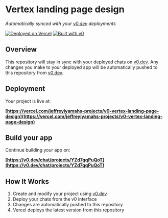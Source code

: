 # Vertex landing page design

*Automatically synced with your [v0.dev](https://v0.dev) deployments*

[![Deployed on Vercel](https://img.shields.io/badge/Deployed%20on-Vercel-black?style=for-the-badge&logo=vercel)](https://vercel.com/jeffreyiyamahs-projects/v0-vertex-landing-page-design)
[![Built with v0](https://img.shields.io/badge/Built%20with-v0.dev-black?style=for-the-badge)](https://v0.dev/chat/projects/YZd7qqPuQoT)

## Overview

This repository will stay in sync with your deployed chats on [v0.dev](https://v0.dev).
Any changes you make to your deployed app will be automatically pushed to this repository from [v0.dev](https://v0.dev).

## Deployment

Your project is live at:

**[https://vercel.com/jeffreyiyamahs-projects/v0-vertex-landing-page-design](https://vercel.com/jeffreyiyamahs-projects/v0-vertex-landing-page-design)**

## Build your app

Continue building your app on:

**[https://v0.dev/chat/projects/YZd7qqPuQoT](https://v0.dev/chat/projects/YZd7qqPuQoT)**

## How It Works

1. Create and modify your project using [v0.dev](https://v0.dev)
2. Deploy your chats from the v0 interface
3. Changes are automatically pushed to this repository
4. Vercel deploys the latest version from this repository